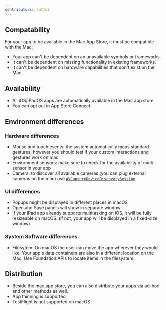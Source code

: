 ```yaml
---
contributors: zntfdr
---
```


## Compatability

For your app to be available in the Mac App Store, it must be compatible with the Mac:

- Your app can't be dependent on an unavailable symbols or frameworks. 
- It can't be dependent on missing functionality in existing frameworks. 
- It can't be dependent on hardware capabilities that don't exist on the Mac. 

## Availability

- All iOS/iPadOS apps are automatically available in the Mac app store
- You can opt out in App Store Connect.

## Environment differences

### Hardware differences

- Mouse and touch events: the system automatically maps standard gestures, however you should test if your custom interactions and gestures work on mac
- Environment sensors: make sure to check for the availability of each sensor in your app 
- Camera: to discover all available cameras (you can plug external cameras on the mac) use [`AVCaptureDeviceDiscoverySession`][AVCaptureDeviceDiscoverySession]

### UI differences

- Popups might be displayed in different places in macOS
- Open and Save panels will show in separate window
- If your iPad app already supports multitasking on iOS, it will be fully resizeable on macOS. (if not, your app will be displayed in a fixed-size window)

### System Software differences

- Filesytem: On macOS the user can move the app wherever they would like. Your app's data containers are also in a different location on the Mac. Use Foundation APIs to locate items in the filesystem.

## Distribution

- Beside the mac app store, you can also distribute your apps via ad-hoc and other methods as well. 
- App thinning is supported
- TestFlight is not supported on macOS

[AVCaptureDeviceDiscoverySession]: https://developer.apple.com/documentation/avfoundation/avcapturedevicediscoverysession